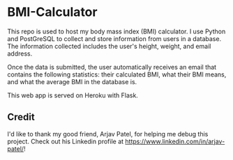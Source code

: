 # BMI-Calculator
This repo is used to host my body mass index (BMI) calculator. I use Python and PostGreSQL to collect and store information from users in a database. The information collected includes the user's height, weight, and email address. 

Once the data is submitted, the user automatically receives an email that contains the following statistics: their calculated BMI, what their BMI means, and what the average BMI in the database is.

This web app is served on Heroku with Flask.

## Credit
I'd like to thank my good friend, Arjav Patel, for helping me debug this project. Check out his Linkedin profile at https://www.linkedin.com/in/arjav-patel/!
